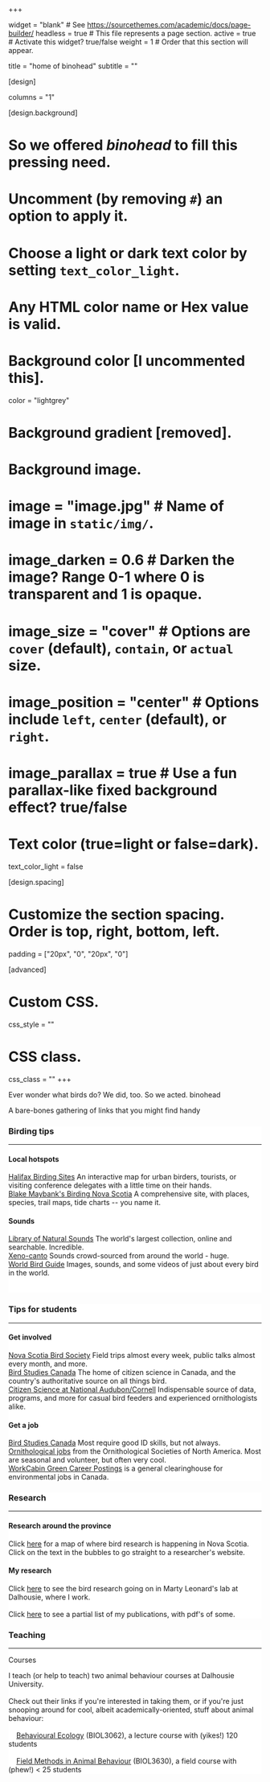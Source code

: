 +++


widget = "blank"  # See https://sourcethemes.com/academic/docs/page-builder/
headless = true  # This file represents a page section.
active = true  # Activate this widget? true/false
weight = 1  # Order that this section will appear.

title = "home of binohead"
subtitle = ""

[design]

  columns = "1"

[design.background]
  # So we offered *binohead* to fill this pressing need.
  #   Uncomment (by removing `#`) an option to apply it.
  #   Choose a light or dark text color by setting `text_color_light`.
  #   Any HTML color name or Hex value is valid.

  # Background color [I uncommented this].
  color = "lightgrey"

  # Background gradient [removed].

  # Background image.
  # image = "image.jpg"  # Name of image in `static/img/`.
  # image_darken = 0.6  # Darken the image? Range 0-1 where 0 is transparent and 1 is opaque.
  # image_size = "cover"  #  Options are `cover` (default), `contain`, or `actual` size.
  # image_position = "center"  # Options include `left`, `center` (default), or `right`.
  # image_parallax = true  # Use a fun parallax-like fixed background effect? true/false

  # Text color (true=light or false=dark).
  text_color_light = false

[design.spacing]
  # Customize the section spacing. Order is top, right, bottom, left.
  padding = ["20px", "0", "20px", "0"]

[advanced]
 # Custom CSS. 
 css_style = ""

 # CSS class.
 css_class = ""
+++

Ever wonder what birds do? We did, too. So we acted.
binohead

<p class="lead">A bare-bones gathering of links that you might find handy</p>

<div class="row">
<div class="col-sm-6" style="background-color:white;">
<h3>Birding tips</h3>

<hr />
<h4>Local hotspots</h4>

<p><a href="http://maps.google.com/maps/ms?ie=UTF8&amp;hl=en&amp;msa=0&amp;msid=105411730529662371157.000470133f6e201131e36&amp;z=12" target="blank">Halifax Birding Sites</a>&nbsp;An interactive map for urban birders, tourists, or visiting conference delegates with a little time on their hands.<br />
<a href="http://maybank.tripod.com/BSNS/BSNS.htm">Blake Maybank&#39;s Birding Nova Scotia</a>&nbsp;A comprehensive site, with places, species, trail maps, tide charts -- you name it.</p>

<h4>Sounds</h4>
<a href="http://macaulaylibrary.org/" target="_blank">Library of Natural Sounds</a>&nbsp;The world&#39;s largest collection, online and searchable. Incredible.<br />
<a href="http://www.xeno-canto.org/" target="_blank">Xeno-canto</a>&nbsp;Sounds crowd-sourced from around the world - huge.<br />
<a href="http://www.mangoverde.com/birdsound/" target="_blank">World Bird Guide</a>&nbsp;Images, sounds, and some videos of just about every bird in the world.

<p>&nbsp;</p>

<ol>
</ol>
</div>

<div class="col-sm-6" style="background-color:white;">
<h3>Tips for students</h3>

<hr />
<h4>Get involved</h4>

<p><a href="http://nsbirdsociety.ca/" target="_blank">Nova Scotia Bird Society</a>&nbsp;Field trips almost every week, public talks almost every month, and more.<br />
<a href="http://www.bsc-eoc.org/">Bird Studies Canada</a>&nbsp;The home of citizen science in Canada, and the country&#39;s authoritative source on all things bird.<br />
<a href="http://www.birdsource.org/">Citizen Science at National Audubon/Cornell</a>&nbsp;Indispensable source of data, programs, and more for casual bird feeders and experienced ornithologists alike.</p>

<h4>Get a job</h4>

<p><a href="http://www.bsc-eoc.org/about/jobs/index.jsp?lang=EN">Bird Studies Canada</a>&nbsp;Most require good ID skills, but not always.<br />
<a href="https://www.osnabirds.org/Jobs.aspx" target="_blank">Ornithological jobs</a>&nbsp;from the Ornithological Societies of North America. Most are seasonal and volunteer, but often very cool.<br />
<a href="http://workcabin.ca/">WorkCabin Green Career Postings</a>&nbsp;is a general clearinghouse for environmental jobs in Canada.</p>
</div>
</div>

<div class="row">
<div class="col-sm-6" style="background-color:white;">
<h3>Research</h3>

<hr />
<h4>Research around the province</h4>
Click&nbsp;<a href="http://maps.google.ca/maps/ms?ie=UTF8&amp;hl=en&amp;msa=0&amp;ll=45.282617,-63.852539&amp;spn=4.027121,8.756104&amp;z=7&amp;msid=105411730529662371157.000470c76ed43e70bf5f2" target="blank">here</a>&nbsp;for a map of where bird research is happening in Nova Scotia. Click on the text in the bubbles to go straight to a researcher&#39;s website.

<h4>My research</h4>

<p>Click&nbsp;<a href="http://leonardlab.biology.dal.ca/Research.html" target="blank">here</a>&nbsp;to see the bird research going on in Marty Leonard&#39;s lab at Dalhousie, where I work.<br />
<br />
Click&nbsp;<a href="http://leonardlab.biology.dal.ca/Andy/publications.html">here</a>&nbsp;to see a partial list of my publications, with pdf&#39;s of some.</p>
</div>

<div class="col-sm-6" style="background-color:white;">
<h3>Teaching</h3>

<hr />
<p>Courses</p>

<p>I teach (or help to teach) two animal behaviour courses at Dalhousie University.<br />
<br />
Check out their links if you&#39;re interested in taking them, or if you&#39;re just snooping around for cool, albeit academically-oriented, stuff about animal behaviour:<br />
<br />
&nbsp;&nbsp;&nbsp;&nbsp;<a href="http://myweb.dal.ca/aghorn/biol3062/index.html" target="blank">Behavioural Ecology</a>&nbsp;(BIOL3062), a lecture course with (yikes!) 120 students<br />
<br />
&nbsp;&nbsp;&nbsp;&nbsp;<a href="http://myweb.dal.ca/aghorn/biol3630/index.html" target="blank">Field Methods in Animal Behaviour</a>&nbsp;(BIOL3630), a field course with (phew!)&nbsp;&lt;&nbsp;25 students</p>
</div>

